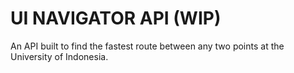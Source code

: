 # UI NAVIGATOR API (WIP)

An API built to find the fastest route between any two points at the University
of Indonesia.
